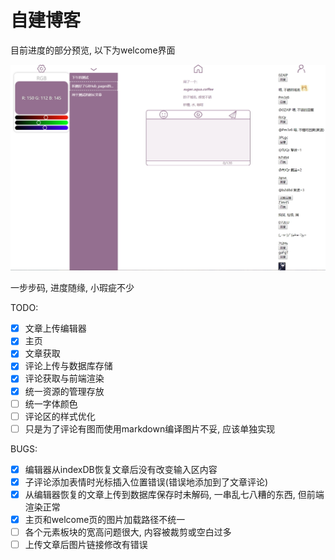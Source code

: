 # 自建博客

目前进度的部分预览, 以下为welcome界面

![Alt 网站预览](./preview/预览.jpg)

一步步码, 进度随缘, 小瑕疵不少

TODO:

- [x] 文章上传编辑器
- [x] 主页
- [x] 文章获取
- [x] 评论上传与数据库存储
- [x] 评论获取与前端渲染
- [x] 统一资源的管理存放
- [ ] 统一字体颜色
- [ ] 评论区的样式优化
- [ ] 只是为了评论有图而使用markdown编译图片不妥, 应该单独实现

BUGS:

- [x] 编辑器从indexDB恢复文章后没有改变输入区内容
- [x] 子评论添加表情时光标插入位置错误(错误地添加到了文章评论)
- [x] 从编辑器恢复的文章上传到数据库保存时未解码, 一串乱七八糟的东西, 但前端渲染正常
- [x] 主页和welcome页的图片加载路径不统一
- [ ] 各个元素板块的宽高问题很大, 内容被裁剪或空白过多
- [ ] 上传文章后图片链接修改有错误
